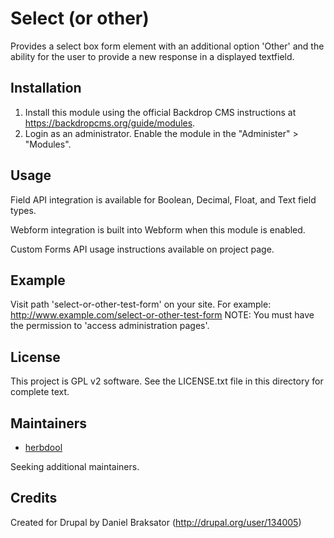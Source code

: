 Select (or other)
================

Provides a select box form element with an additional option 'Other' and the
ability for the user to provide a new response in a displayed textfield.

Installation
------------

1. Install this module using the official Backdrop CMS instructions at
   <https://backdropcms.org/guide/modules>.
2. Login as an administrator. Enable the module in the "Administer" > "Modules".

Usage
------

Field API integration is available for Boolean, Decimal, Float, and Text field
types.

Webform integration is built into Webform when this module is enabled.

Custom Forms API usage instructions available on project page.

Example
-------

Visit path 'select-or-other-test-form' on your site.
For example: <http://www.example.com/select-or-other-test-form>
NOTE: You must have the permission to 'access administration pages'.

License
-------

This project is GPL v2 software. See the LICENSE.txt file in this directory for complete text.

Maintainers
-----------

- [herbdool](https://github.com/herbdool)

Seeking additional maintainers.

Credits
-------

Created for Drupal by Daniel Braksator (http://drupal.org/user/134005)

